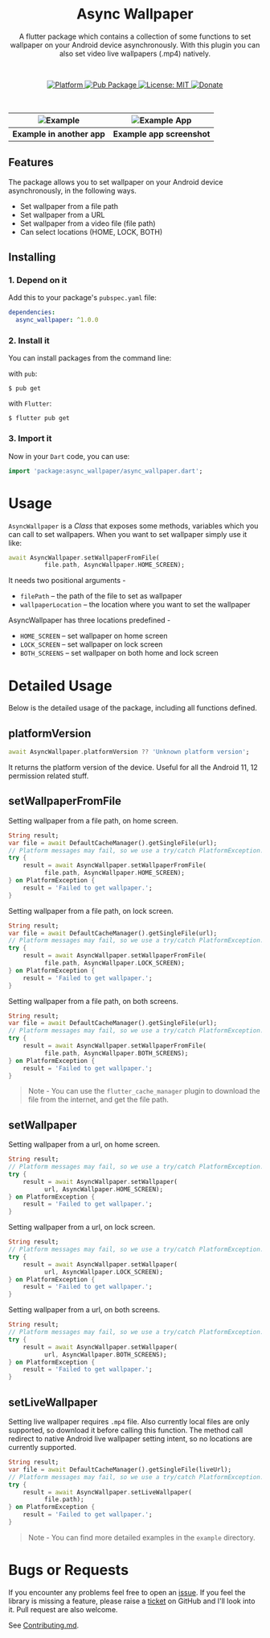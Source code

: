 <!-- 
This README describes the package. If you publish this package to pub.dev,
this README's contents appear on the landing page for your package.

For information about how to write a good package README, see the guide for
[writing package pages](https://dart.dev/guides/libraries/writing-package-pages). 

For general information about developing packages, see the Dart guide for
[creating packages](https://dart.dev/guides/libraries/create-library-packages)
and the Flutter guide for
[developing packages and plugins](https://flutter.dev/developing-packages). 
-->

<h1 align="center">Async Wallpaper</h1>

<p align="center">A flutter package which contains a collection of some functions to set wallpaper on your Android device asynchronously. With this plugin you can also set video live wallpapers (.mp4) natively.</p><br>


<p align="center">
  <a href="https://flutter.dev">
    <img src="https://img.shields.io/badge/Platform-Flutter-02569B?logo=flutter"
      alt="Platform" />
  </a>
  <a href="https://pub.dartlang.org/packages/async_wallpaper">
    <img src="https://img.shields.io/pub/v/async_wallpaper.svg"
      alt="Pub Package" />
  </a>
  <a href="https://opensource.org/licenses/MIT">
    <img src="https://img.shields.io/github/license/aagarwal1012/animated-text-kit?color=red"
      alt="License: MIT" />
  </a>
  <a href="https://www.paypal.me/akshaymaurya3006">
    <img src="https://img.shields.io/badge/Donate-PayPal-00457C?logo=paypal"
      alt="Donate" />
  </a>
</p><br>

 

| ![Example](https://raw.githubusercontent.com/codenameakshay/async_wallpaper/main/screenshots/demo.gif)  | ![Example App](https://raw.githubusercontent.com/codenameakshay/async_wallpaper/main/screenshots/image.jpg)  |
|---|---|
|  **Example in another app** |  **Example app screenshot** |
## Features
The package allows you to set wallpaper on your Android device asynchronously, in the following ways.

 - Set wallpaper from a file path
 - Set wallpaper from a URL
 - Set wallpaper from a video file (file path)
 - Can select locations (HOME, LOCK, BOTH)

## Installing

### 1. Depend on it

Add this to your package's `pubspec.yaml` file:

```yaml
dependencies:
  async_wallpaper: ^1.0.0
```

### 2. Install it

You can install packages from the command line:

with `pub`:

```
$ pub get
```

with `Flutter`:

```
$ flutter pub get
```

### 3. Import it

Now in your `Dart` code, you can use:

```dart
import 'package:async_wallpaper/async_wallpaper.dart';
```

# Usage

`AsyncWallpaper` is a _Class_ that exposes some methods, variables which you can call to set wallpapers.
When you want to set wallpaper simply use it like:

```dart
await AsyncWallpaper.setWallpaperFromFile(
          file.path, AsyncWallpaper.HOME_SCREEN);
```

It needs two positional arguments - 
- `filePath` – the path of the file to set as wallpaper
- `wallpaperLocation` – the location where you want to set the wallpaper

AsyncWallpaper has three locations predefined - 
- `HOME_SCREEN` – set wallpaper on home screen
- `LOCK_SCREEN` – set wallpaper on lock screen
- `BOTH_SCREENS` – set wallpaper on both home and lock screen

# Detailed Usage

Below is the detailed usage of the package, including all functions defined.

## platformVersion

```dart
await AsyncWallpaper.platformVersion ?? 'Unknown platform version';
```

It returns the platform version of the device. Useful for all the Android 11, 12 permission related stuff.

## setWallpaperFromFile

Setting wallpaper from a file path, on home screen.
```dart
String result;
var file = await DefaultCacheManager().getSingleFile(url);
// Platform messages may fail, so we use a try/catch PlatformException.
try {
    result = await AsyncWallpaper.setWallpaperFromFile(
          file.path, AsyncWallpaper.HOME_SCREEN);
} on PlatformException {
    result = 'Failed to get wallpaper.';
}

```

Setting wallpaper from a file path, on lock screen.
```dart
String result;
var file = await DefaultCacheManager().getSingleFile(url);
// Platform messages may fail, so we use a try/catch PlatformException.
try {
    result = await AsyncWallpaper.setWallpaperFromFile(
          file.path, AsyncWallpaper.LOCK_SCREEN);
} on PlatformException {
    result = 'Failed to get wallpaper.';
}

```

Setting wallpaper from a file path, on both screens.
```dart
String result;
var file = await DefaultCacheManager().getSingleFile(url);
// Platform messages may fail, so we use a try/catch PlatformException.
try {
    result = await AsyncWallpaper.setWallpaperFromFile(
          file.path, AsyncWallpaper.BOTH_SCREENS);
} on PlatformException {
    result = 'Failed to get wallpaper.';
}

```

> Note - You can use the `flutter_cache_manager` plugin to download the file from the internet, and get the file path.

## setWallpaper

Setting wallpaper from a url, on home screen.
```dart
String result;
// Platform messages may fail, so we use a try/catch PlatformException.
try {
    result = await AsyncWallpaper.setWallpaper(
          url, AsyncWallpaper.HOME_SCREEN);
} on PlatformException {
    result = 'Failed to get wallpaper.';
}

```

Setting wallpaper from a url, on lock screen.
```dart
String result;
// Platform messages may fail, so we use a try/catch PlatformException.
try {
    result = await AsyncWallpaper.setWallpaper(
          url, AsyncWallpaper.LOCK_SCREEN);
} on PlatformException {
    result = 'Failed to get wallpaper.';
}

```

Setting wallpaper from a url, on both screens.
```dart
String result;
// Platform messages may fail, so we use a try/catch PlatformException.
try {
    result = await AsyncWallpaper.setWallpaper(
          url, AsyncWallpaper.BOTH_SCREENS);
} on PlatformException {
    result = 'Failed to get wallpaper.';
}

```
## setLiveWallpaper

Setting live wallpaper requires `.mp4` file. Also currently local files are only supported, so download it before calling this function. The method call redirect to native Android live wallpaper setting intent, so no locations are currently supported.

```dart
String result;
var file = await DefaultCacheManager().getSingleFile(liveUrl);
// Platform messages may fail, so we use a try/catch PlatformException.
try {
    result = await AsyncWallpaper.setLiveWallpaper(
          file.path);
} on PlatformException {
    result = 'Failed to get wallpaper.';
}

```

> Note - You can find more detailed examples in the `example` directory.

# Bugs or Requests

If you encounter any problems feel free to open an [issue](https://github.com/codenameakshay/async_wallpaper/issues/new?template=bug_report.md). If you feel the library is missing a feature, please raise a [ticket](https://github.com/codenameakshay/async_wallpaper/issues/new?template=feature_request.md) on GitHub and I'll look into it. Pull request are also welcome.

See [Contributing.md](https://github.com/codenameakshay/async_wallpaper/blob/master/CONTRIBUTING.md).

